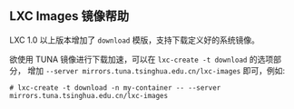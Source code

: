 ## LXC Images 镜像帮助

LXC 1.0 以上版本增加了 `download` 模版，支持下载定义好的系统镜像。

欲使用 TUNA 镜像进行下载加速，可以在 `lxc-create -t download` 的选项部分，
增加 `--server mirrors.tuna.tsinghua.edu.cn/lxc-images` 即可，例如:

```
# lxc-create -t download -n my-container -- --server mirrors.tuna.tsinghua.edu.cn/lxc-images
```
